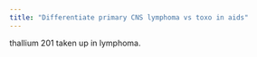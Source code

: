 ```yaml
---
title: "Differentiate primary CNS lymphoma vs toxo in aids"
---
```

thallium 201 taken up in lymphoma.

